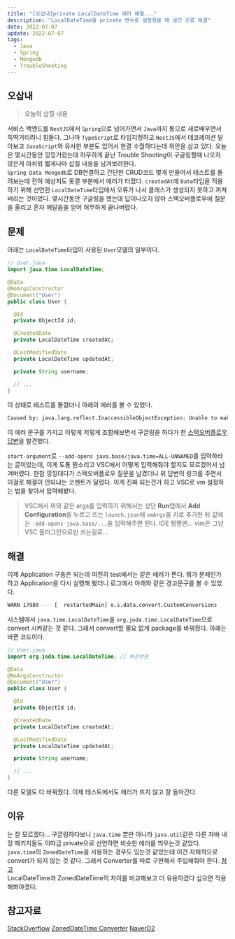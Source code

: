 ```yaml
---
title: "[오삽내]private LocalDateTime 에러 해결..."
description: "LocalDateTime을 private 변수로 설정했을 때 생긴 오류 해결"
date: 2022-07-07
update: 2022-07-07
tags:
  - Java
  - Spring
  - Mongodb
  - TroubleShooting
---
```


## 오삽내

> 오늘의 삽질 내용

서비스 백엔드를 `NestJS`에서 `Spring`으로 넘어가면서 `Java`까지 통으로 새로배우면서 뚝딱거리려니 힘들다. 그나마 `TypeScript`로 타입지정하고 `NestJS`에서 데코레이션 달아보고 `JavaScript`와 유사한 부분도 있어서 한결 수월하다는데 위안을 삼고 있다.
오늘은 몇시간동안 낑낑거렸는데 허무하게 끝난 Trouble Shooting이 구글링할때 나오지 않은게 아쉬워 짧게나마 삽질 내용을 남겨보려한다.  
`Spring Data Mongodb`로 DB연결하고 간단한 CRUD코드 몇개 만들어서 테스트를 돌려보는데 전혀 예상치도 못결 부분에서 에러가 터졌다.
`createdAt`에 `Date`타입을 적용하기 위해 선언한 `LocalDateTime`타입에서 오류가 나서 클래스가 생성되지 못하고 꺼져버리는 것이었다.
몇시간동안 구글링을 했는데 답이나오지 않아 스택오버플로우에 질문을 올리고 혼자 깨달음을 얻어 허무하게 끝나버렸다.

## 문제

아래는 `LocalDateTime`타입이 사용된 `User`모델의 일부이다.

```java
// User.java
import java.time.LocalDateTime;

@Data
@NoArgsConstructor
@Document("User")
public class User {

  @Id
  private ObjectId id;

  @CreatedDate
  private LocalDateTime createdAt;

  @LastModifiedDate
  private LocalDateTime updatedAt;

  private String username;

  // ...
}
```

이 상태로 테스트를 돌렸더니 아래의 에러를 볼 수 있었다.

```sh
Caused by: java.lang.reflect.InaccessibleObjectException: Unable to make private java.time.LocalDateTime(java.time.LocalDate,java.time.LocalTime) accessible: module java.base does not "opens java.time" to unnamed module
```

이 에러 문구를 가지고 이렇게 저렇게 조합해보면서 구글링을 하다가 한 [스택오버플로우 답변](https://stackoverflow.com/questions/70412805/what-does-this-error-mean-java-lang-reflect-inaccessibleobjectexception-unable)을 발견했다.

`start-argument`로 `--add-opens java.base/java.time=ALL-UNNAMED`를 입력하라는 글이었는데, 이게 도통 뭔소리고 VSC에서 어떻게 입력해줘야 할지도 모르겠어서 넘겨버렸다.
한참 낑낑대다가 스택오버플로우 질문을 남겼더니 위 답변의 링크를 주면서 이걸로 해결이 안되냐는 코멘트가 달렸다. 이게 진짜 되는건가 하고 VSC로 vm 설정하는 법을 찾아서 입력해봤다.

> VSC에서 위와 같은 args를 입력하기 위해서는 상단 **Run**탭에서 **Add Configuration**을 누르고 뜨는 `launch.json`에 `vmArgs`을 키로 추가한 뒤 값에는 `-add-opens java.base/...`을 입력해주면 된다.
> IDE 짱짱맨... vim은 그냥 VSC 플러그인으로만 쓰는걸로...

## 해결

이제 Application 구동은 되는데 여전히 test에서는 같은 에러가 뜬다. 뭐가 문제인가 하고 Application을 다시 실행해 봤더니 로그에서 아래와 같은 경고문구를 볼 수 있었다.

```sh
WARN 17980 --- [  restartedMain] o.s.data.convert.CustomConversions       : Registering converter from class java.time.LocalDateTime to class org.joda.time.LocalDateTime as reading converter although it doesn't convert from a store-supported type; You might want to check your annotation setup at the converter implementation
```

시스템에서 `java.time.LocalDateTime`을 `org.joda.time.LocalDateTime`으로 convert 시켜같는 것 같다. 그래서 convert할 필요 없게 package를 바꿔줬다. 아래는 바뀐 코드이다.

```java
// User.java
import org.joda.time.LocalDateTime; // 바뀐부분

@Data
@NoArgsConstructor
@Document("User")
public class User {

  @Id
  private ObjectId id;

  @CreatedDate
  private LocalDateTime createdAt;

  @LastModifiedDate
  private LocalDateTime updatedAt;

  private String username;

  // ...
}
```

다른 모델도 다 바꿔줬다. 이제 테스트에서도 에러가 뜨지 않고 잘 돌아간다.

## 이유

는 잘 모르겠다... 구글링하다보니 `java.time` 뿐만 아니라 `java.util`같은 다른 자바 내장 패키지들도 이따금 private으로 선언하면 비슷한 에러를 띄우는것 같았다.
`java.time`의 `ZonedDateTime`을 사용하는 경우도 있는것 같았는데 이건 자체적으로 convert가 되지 않는 것 같다.
그래서 Converter를 따로 구현해서 주입해줘야 한다. [참고](https://www.baeldung.com/spring-data-mongodb-zoneddatetime)  
LocalDateTime과 ZonedDateTime의 차이를 비교해보고 더 유용하겠다 싶으면 적용해봐야겠다.

## 참고자료

[StackOverflow](https://stackoverflow.com/questions/70412805/what-does-this-error-mean-java-lang-reflect-inaccessibleobjectexception-unable)
[ZonedDateTime Converter](https://www.baeldung.com/spring-data-mongodb-zoneddatetime)
[NaverD2](https://d2.naver.com/helloworld/645609)

